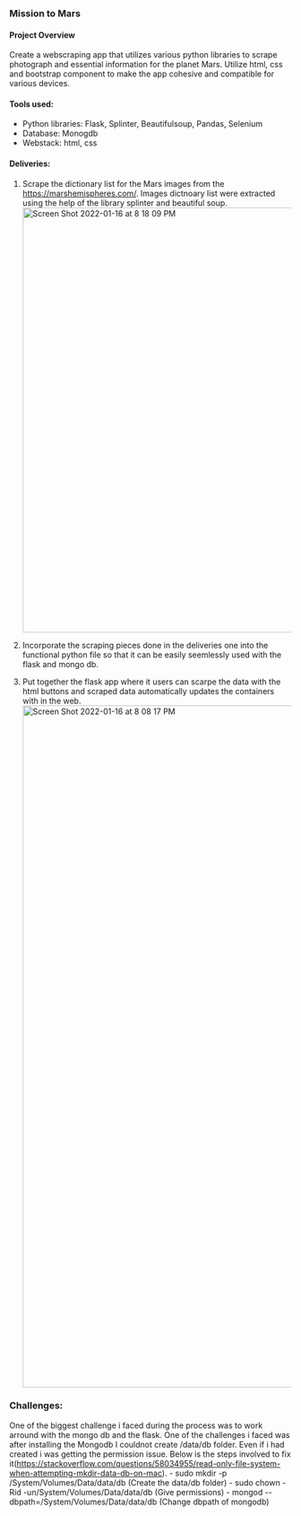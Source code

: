 ### Mission to Mars

#### Project Overview
Create a webscraping app that utilizes various python libraries to scrape photograph and essential information for the planet Mars. Utilize html, css and bootstrap component to make the app cohesive and compatible for various devices. 

#### Tools used:
- Python libraries:  Flask, Splinter, Beautifulsoup, Pandas, Selenium
- Database: Monogdb
- Webstack: html, css

#### Deliveries:
1) Scrape the dictionary list for the Mars images from the https://marshemispheres.com/. Images dictnoary list were extracted using the help of the library splinter and beautiful soup. 
   <img width="757" alt="Screen Shot 2022-01-16 at 8 18 09 PM" src="https://user-images.githubusercontent.com/93223274/149689566-5428badf-432c-410f-a3cf-404c63323d3c.png">

2) Incorporate the scraping pieces done in the deliveries one into the functional python file so that it can be easily seemlessly used with the flask and mongo db. 

3) Put together the flask app where it users can scarpe the data with the html buttons and scraped data automatically updates the containers with in the web. 
   <img width="1215" alt="Screen Shot 2022-01-16 at 8 08 17 PM" src="https://user-images.githubusercontent.com/93223274/149689564-f42f0583-5004-4c8a-8b57-3d1aec143a55.png">


### Challenges:
One of the biggest challenge i faced during the process was to work arround with the mongo db and the flask. One of the challenges i faced was after installing the Mongodb I couldnot create /data/db folder. Even if i had created i was getting the permission issue. Below is the steps involved to fix it(https://stackoverflow.com/questions/58034955/read-only-file-system-when-attempting-mkdir-data-db-on-mac). 
    	- sudo mkdir -p /System/Volumes/Data/data/db (Create the data/db folder)
	- sudo chown -Rid -un/System/Volumes/Data/data/db (Give permissions)
	- mongod --dbpath=/System/Volumes/Data/data/db (Change dbpath of mongodb)

